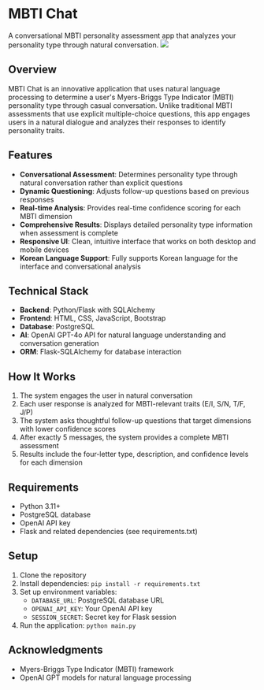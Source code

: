 # MBTI Chat

A conversational MBTI personality assessment app that analyzes your personality type through natural conversation.
<img src="https://github.com/user-attachments/assets/520fcd5b-09a9-451e-90a9-85f67ac2ac7a">
## Overview

MBTI Chat is an innovative application that uses natural language processing to determine a user's Myers-Briggs Type Indicator (MBTI) personality type through casual conversation. Unlike traditional MBTI assessments that use explicit multiple-choice questions, this app engages users in a natural dialogue and analyzes their responses to identify personality traits.

## Features

- **Conversational Assessment**: Determines personality type through natural conversation rather than explicit questions
- **Dynamic Questioning**: Adjusts follow-up questions based on previous responses
- **Real-time Analysis**: Provides real-time confidence scoring for each MBTI dimension
- **Comprehensive Results**: Displays detailed personality type information when assessment is complete
- **Responsive UI**: Clean, intuitive interface that works on both desktop and mobile devices
- **Korean Language Support**: Fully supports Korean language for the interface and conversational analysis

## Technical Stack

- **Backend**: Python/Flask with SQLAlchemy
- **Frontend**: HTML, CSS, JavaScript, Bootstrap
- **Database**: PostgreSQL
- **AI**: OpenAI GPT-4o API for natural language understanding and conversation generation
- **ORM**: Flask-SQLAlchemy for database interaction

## How It Works

1. The system engages the user in natural conversation
2. Each user response is analyzed for MBTI-relevant traits (E/I, S/N, T/F, J/P)
3. The system asks thoughtful follow-up questions that target dimensions with lower confidence scores
4. After exactly 5 messages, the system provides a complete MBTI assessment
5. Results include the four-letter type, description, and confidence levels for each dimension

## Requirements

- Python 3.11+
- PostgreSQL database
- OpenAI API key
- Flask and related dependencies (see requirements.txt)

## Setup

1. Clone the repository
2. Install dependencies: `pip install -r requirements.txt`
3. Set up environment variables:
   - `DATABASE_URL`: PostgreSQL database URL
   - `OPENAI_API_KEY`: Your OpenAI API key
   - `SESSION_SECRET`: Secret key for Flask session
4. Run the application: `python main.py`


## Acknowledgments

- Myers-Briggs Type Indicator (MBTI) framework
- OpenAI GPT models for natural language processing

